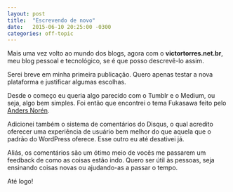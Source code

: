 ```yaml
---
layout: post
title:  "Escrevendo de novo"
date:   2015-06-10 20:25:00 -0300
categories: off-topic
---
```

Mais uma vez volto ao mundo dos blogs, agora com o **victortorres.net.br**, meu blog pessoal e tecnológico, se é que posso descrevê-lo assim.

Serei breve em minha primeira publicação. Quero apenas testar a nova plataforma e justificar algumas escolhas.

Desde o começo eu queria algo parecido com o Tumblr e o Medium, ou seja, algo bem simples. Foi então que encontrei o tema Fukasawa feito pelo [Anders Norén](http://www.andersnoren.se/).

Adicionei também o sistema de comentários do Disqus, o qual acredito oferecer uma experiência de usuário bem melhor do que aquela que o padrão do WordPress oferece. Esse outro eu até desativei já.

Aliás, os comentários são um ótimo meio de vocês me passarem um feedback de como as coisas estão indo. Quero ser útil às pessoas, seja ensinando coisas novas ou ajudando-as a passar o tempo.

Até logo!
